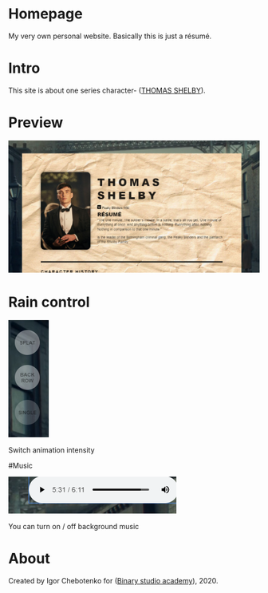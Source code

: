 # Homepage
 My very own personal website. Basically this is just a résumé.

# Intro
This site is about one series character- ([THOMAS SHELBY](https://peaky-blinders.fandom.com/wiki/Thomas_Shelby)).

# Preview
![Image alt](./image/1.png)


# Rain control


![Image alt](./image/2.png)

Switch animation intensity

#Music

![Image alt](./image/3.png)

You can turn on / off background music



# About
Created by Igor Chebotenko for ([Binary studio academy](https://academy.binary-studio.com/ua/)), 2020.


